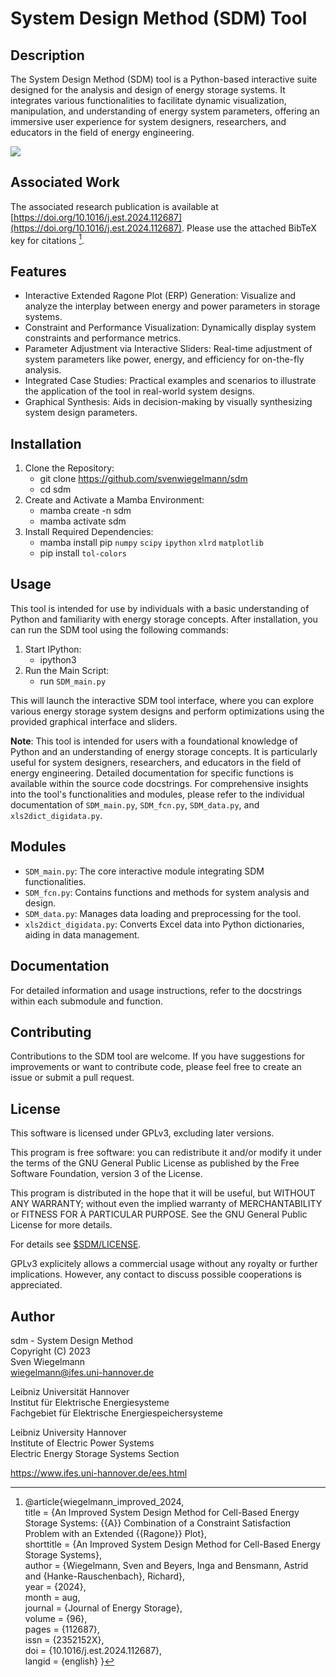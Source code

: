 # System Design Method (SDM) Tool

## Description
The System Design Method (SDM) tool is a Python-based interactive suite designed
for the analysis and design of energy storage systems. It integrates various
functionalities to facilitate dynamic visualization, manipulation, and
understanding of energy system parameters, offering an immersive user experience
for system designers, researchers, and educators in the field of energy
engineering.

![](https://ars.els-cdn.com/content/image/1-s2.0-S2352152X24022734-ga1_lrg.jpg)



## Associated Work
The associated research publication is available at
[https://doi.org/10.1016/j.est.2024.112687](https://doi.org/10.1016/j.est.2024.112687). Please use the attached BibTeX key for citations [^1].

[^1]: @article{wiegelmann_improved_2024,\
  title = {An Improved System Design Method for Cell-Based Energy Storage Systems: {{A}} Combination of a Constraint Satisfaction Problem with an Extended {{Ragone}} Plot},\
  shorttitle = {An Improved System Design Method for Cell-Based Energy Storage Systems},\
  author = {Wiegelmann, Sven and Beyers, Inga and Bensmann, Astrid and {Hanke-Rauschenbach}, Richard},\
  year = {2024},\
  month = aug,\
  journal = {Journal of Energy Storage},\
  volume = {96},\
  pages = {112687},\
  issn = {2352152X},\
  doi = {10.1016/j.est.2024.112687},\
  langid = {english}
}

## Features
- Interactive Extended Ragone Plot (ERP) Generation: Visualize and analyze the
  interplay between energy and power parameters in storage systems.
- Constraint and Performance Visualization: Dynamically display system
  constraints and performance metrics.
- Parameter Adjustment via Interactive Sliders: Real-time adjustment of system
  parameters like power, energy, and efficiency for on-the-fly analysis.
- Integrated Case Studies: Practical examples and scenarios to illustrate the
  application of the tool in real-world system designs.
- Graphical Synthesis: Aids in decision-making by visually synthesizing system
  design parameters.

## Installation
1. Clone the Repository: 
   - git clone https://github.com/svenwiegelmann/sdm
   - cd sdm
2. Create and Activate a Mamba Environment:
   - mamba create -n sdm
   - mamba activate sdm
3. Install Required Dependencies:
   - mamba install pip `numpy` `scipy` `ipython` `xlrd` `matplotlib`
   - pip install `tol-colors`

## Usage
This tool is intended for use by individuals with a basic understanding of Python
and familiarity with energy storage concepts. After installation, you can run the
SDM tool using the following commands:

1. Start IPython:
   - ipython3
2. Run the Main Script:
   - run `SDM_main.py`

This will launch the interactive SDM tool interface, where you can explore various
energy storage system designs and perform optimizations using the provided graphical
interface and sliders.

**Note**: This tool is intended for users with a foundational knowledge of Python and
an understanding of energy storage concepts. It is particularly useful for system
designers, researchers, and educators in the field of energy engineering. Detailed
documentation for specific functions is available within the source code docstrings.
For comprehensive insights into the tool's functionalities and modules, please refer
to the individual documentation of `SDM_main.py`, `SDM_fcn.py`, `SDM_data.py`, and
`xls2dict_digidata.py`.

## Modules
- `SDM_main.py`: The core interactive module integrating SDM functionalities.
- `SDM_fcn.py`: Contains functions and methods for system analysis and design.
- `SDM_data.py`: Manages data loading and preprocessing for the tool.
- `xls2dict_digidata.py`: Converts Excel data into Python dictionaries, aiding in
  data management.

## Documentation
For detailed information and usage instructions, refer to the docstrings within
each submodule and function.

## Contributing
Contributions to the SDM tool are welcome. If you have suggestions for
improvements or want to contribute code, please feel free to create an issue
or submit a pull request.

## License
This software is licensed under GPLv3, excluding later versions.

This program is free software: you can redistribute it and/or modify
it under the terms of the GNU General Public License as published by
the Free Software Foundation, version 3 of the License.

This program is distributed in the hope that it will be useful,
but WITHOUT ANY WARRANTY; without even the implied warranty of
MERCHANTABILITY or FITNESS FOR A PARTICULAR PURPOSE. See the
GNU General Public License for more details.

For details see [\$SDM/LICENSE](LICENSE).

GPLv3 explicitely allows a commercial usage without any royalty or further
implications. However, any contact to discuss possible cooperations is
appreciated.

## Author
sdm - System Design Method\
Copyright (C) 2023\
Sven Wiegelmann\
wiegelmann@ifes.uni-hannover.de

Leibniz Universität Hannover\
Institut für Elektrische Energiesysteme\
Fachgebiet für Elektrische Energiespeichersysteme

Leibniz University Hannover\
Institute of Electric Power Systems\
Electric Energy Storage Systems Section

https://www.ifes.uni-hannover.de/ees.html
